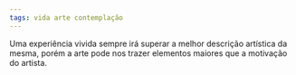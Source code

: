 ```yaml
---
tags: vida arte contemplação
---
```

Uma experiência vivida sempre irá superar a melhor descrição artística da mesma, porém a arte pode nos trazer elementos maiores que a motivação do artista.

